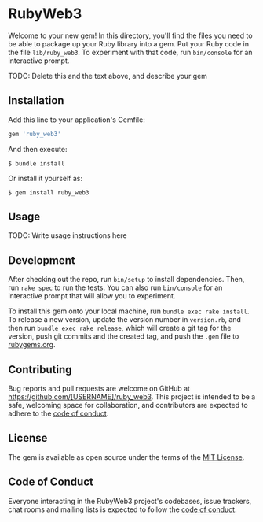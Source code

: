 # RubyWeb3

Welcome to your new gem! In this directory, you'll find the files you need to be able to package up your Ruby library into a gem. Put your Ruby code in the file `lib/ruby_web3`. To experiment with that code, run `bin/console` for an interactive prompt.

TODO: Delete this and the text above, and describe your gem

## Installation

Add this line to your application's Gemfile:

```ruby
gem 'ruby_web3'
```

And then execute:

    $ bundle install

Or install it yourself as:

    $ gem install ruby_web3

## Usage

TODO: Write usage instructions here

## Development

After checking out the repo, run `bin/setup` to install dependencies. Then, run `rake spec` to run the tests. You can also run `bin/console` for an interactive prompt that will allow you to experiment.

To install this gem onto your local machine, run `bundle exec rake install`. To release a new version, update the version number in `version.rb`, and then run `bundle exec rake release`, which will create a git tag for the version, push git commits and the created tag, and push the `.gem` file to [rubygems.org](https://rubygems.org).

## Contributing

Bug reports and pull requests are welcome on GitHub at https://github.com/[USERNAME]/ruby_web3. This project is intended to be a safe, welcoming space for collaboration, and contributors are expected to adhere to the [code of conduct](https://github.com/[USERNAME]/ruby_web3/blob/master/CODE_OF_CONDUCT.md).

## License

The gem is available as open source under the terms of the [MIT License](https://opensource.org/licenses/MIT).

## Code of Conduct

Everyone interacting in the RubyWeb3 project's codebases, issue trackers, chat rooms and mailing lists is expected to follow the [code of conduct](https://github.com/[USERNAME]/ruby_web3/blob/master/CODE_OF_CONDUCT.md).
